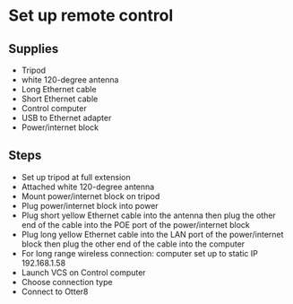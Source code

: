 # Set up remote control

## Supplies
-	Tripod
-	white 120-degree antenna
-	Long Ethernet cable
-	Short Ethernet cable
-	Control computer
-	USB to Ethernet adapter
- Power/internet block

## Steps
-	Set up tripod at full extension
-	Attached white 120-degree antenna
-	Mount power/internet block on tripod
-	Plug power/internet block into power
-	Plug short yellow Ethernet cable into the antenna then plug the other end of the cable into the POE port of the power/internet block
-	Plug long yellow Ethernet cable into the LAN port of the power/internet block then plug the other end of the cable into the computer
-	For long range wireless connection: computer set up to static IP 192.168.1.58
-	Launch VCS on Control computer
-	Choose connection type
- Connect to Otter8
